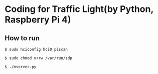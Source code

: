 # Coding for Traffic Light(by Python, Raspberry Pi 4)

## How to run

```shell
$ sudo hciconfig hci0 piscan

$ sudo chmod o+rw /var/run/sdp

$ ./mserver.py
```
